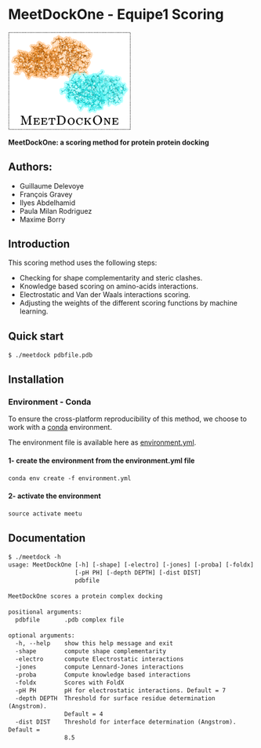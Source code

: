 # MeetDockOne - Equipe1 Scoring
<img src="./images/logo.png" width="250">

**MeetDockOne: a scoring method for protein protein docking**

## Authors:  
- Guillaume Delevoye  
- François Gravey  
- Ilyes Abdelhamid  
- Paula Milan Rodriguez  
- Maxime Borry  

## Introduction

This scoring method uses the following steps:

- Checking for shape complementarity and steric clashes.
- Knowledge based scoring on amino-acids interactions.
- Electrostatic and Van der Waals interactions scoring.
- Adjusting the weights of the different scoring functions by machine learning.

## Quick start

```
$ ./meetdock pdbfile.pdb
```

## Installation

### Environment - Conda

To ensure the cross-platform reproducibility of this method, we choose to work with a [conda](https://conda.io) environment.

The environment file is available here as [environment.yml](./environment.yml).

#### 1- create the environment from the environment.yml file

`conda env create -f environment.yml`

#### 2- activate the environment

`source activate meetu`

## Documentation

```
$ ./meetdock -h
usage: MeetDockOne [-h] [-shape] [-electro] [-jones] [-proba] [-foldx]
                   [-pH PH] [-depth DEPTH] [-dist DIST]
                   pdbfile

MeetDockOne scores a protein complex docking

positional arguments:
  pdbfile       .pdb complex file

optional arguments:
  -h, --help    show this help message and exit
  -shape        compute shape complementarity
  -electro      compute Electrostatic interactions
  -jones        compute Lennard-Jones interactions
  -proba        Compute knowledge based interactions
  -foldx        Scores with FoldX
  -pH PH        pH for electrostatic interactions. Default = 7
  -depth DEPTH  Threshold for surface residue determination (Angstrom).
                Default = 4
  -dist DIST    Threshold for interface determination (Angstrom). Default =
                8.5
```
